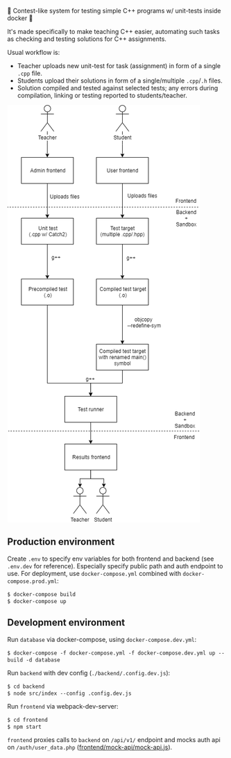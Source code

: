 🔑 Contest-like system for testing simple C++ programs w/ unit-tests inside docker 🐳

It's made specifically to make teaching C++ easier,
automating such tasks as checking and testing solutions for C++ assignments.

Usual workflow is:

* Teacher uploads new unit-test for task (assignment) in form of a single `.cpp` file.
* Students upload their solutions in form of a single/multiple `.cpp`/`.h` files.
* Solution compiled and tested against selected tests; any errors during compilation, linking or testing reported to students/teacher.

![Workflow](./docs/workflow.png)

## Production environment

Create `.env` to specify env variables for both frontend and backend (see `.env.dev` for reference).
Especially specify public path and auth endpoint to use.
For deployment, use `docker-compose.yml` combined with `docker-compose.prod.yml`:

```shell
$ docker-compose build
$ docker-compose up
```

## Development environment

Run `database` via docker-compose, using `docker-compose.dev.yml`:

```shell
$ docker-compose -f docker-compose.yml -f docker-compose.dev.yml up --build -d database
```

Run `backend` with dev config (`./backend/.config.dev.js`):
```shell
$ cd backend
$ node src/index --config .config.dev.js
```

Run `frontend` via webpack-dev-server:
```shell
$ cd frontend
$ npm start
```

`frontend` proxies calls to `backend` on `/api/v1/` endpoint and mocks auth api on `/auth/user_data.php` ([frontend/mock-api/mock-api.js](frontend/mock-api/mock-api.js)).

